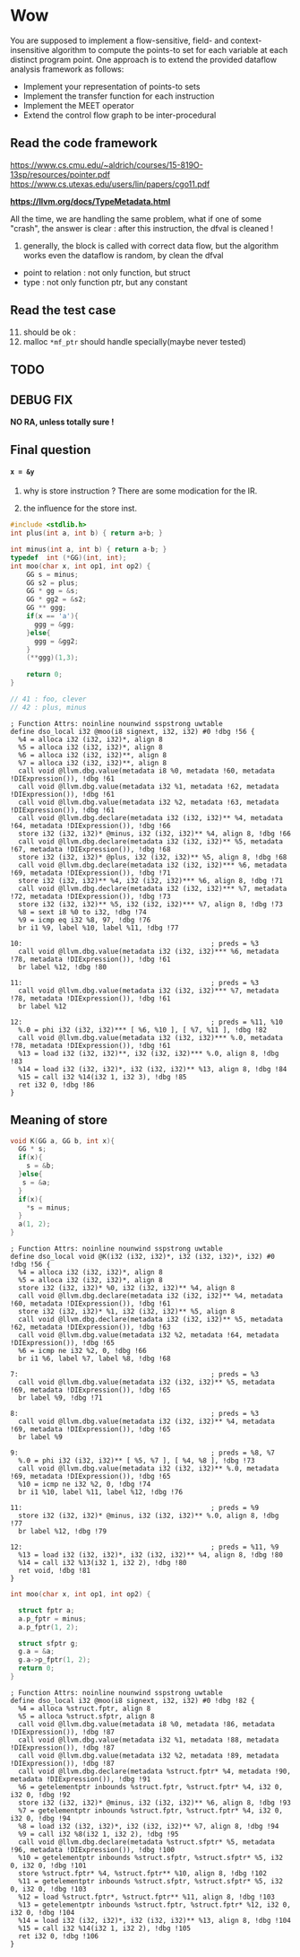 # Wow
You are supposed to implement a flow-sensitive, field- and context-insensitive algorithm to compute the 
points-to set for each variable at each distinct program point.
One approach is to extend the provided dataflow analysis framework as follows: 
- Implement your representation of points-to sets
- Implement the transfer function for each instruction
- Implement the MEET operator
- Extend the control flow graph to be inter-procedural


## Read the code framework
https://www.cs.cmu.edu/~aldrich/courses/15-819O-13sp/resources/pointer.pdf
https://www.cs.utexas.edu/users/lin/papers/cgo11.pdf

**https://llvm.org/docs/TypeMetadata.html**

All the time, we are handling the same problem,
what if one of some "crash", the answer is clear :
after this instruction, the dfval is cleaned !
1. generally, the block is called with correct data flow, 
but the algorithm works even the dataflow is random,
by clean the dfval

- point to relation : not only function, but struct
- type : not only function ptr, but any constant


## Read the test case
11. should be ok :
24. malloc `*mf_ptr` should handle specially(maybe never tested)


## TODO

## DEBUG FIX

  

**NO RA, unless totally sure !**



## Final question
#### `x = &y`

1. why is store instruction ?
There are some modication for the IR.

2. the influence for the store inst.

```c
#include <stdlib.h>
int plus(int a, int b) { return a+b; }

int minus(int a, int b) { return a-b; }
typedef  int (*GG)(int, int);
int moo(char x, int op1, int op2) {
    GG s = minus;
    GG s2 = plus;
    GG * gg = &s;
    GG * gg2 = &s2;
    GG ** ggg;
    if(x == 'a'){
      ggg = &gg;
    }else{
      ggg = &gg2;
    }
    (**ggg)(1,3);
    
    return 0;
}

// 41 : foo, clever
// 42 : plus, minus
```

```
; Function Attrs: noinline nounwind sspstrong uwtable
define dso_local i32 @moo(i8 signext, i32, i32) #0 !dbg !56 {
  %4 = alloca i32 (i32, i32)*, align 8
  %5 = alloca i32 (i32, i32)*, align 8
  %6 = alloca i32 (i32, i32)**, align 8
  %7 = alloca i32 (i32, i32)**, align 8
  call void @llvm.dbg.value(metadata i8 %0, metadata !60, metadata !DIExpression()), !dbg !61
  call void @llvm.dbg.value(metadata i32 %1, metadata !62, metadata !DIExpression()), !dbg !61
  call void @llvm.dbg.value(metadata i32 %2, metadata !63, metadata !DIExpression()), !dbg !61
  call void @llvm.dbg.declare(metadata i32 (i32, i32)** %4, metadata !64, metadata !DIExpression()), !dbg !66
  store i32 (i32, i32)* @minus, i32 (i32, i32)** %4, align 8, !dbg !66
  call void @llvm.dbg.declare(metadata i32 (i32, i32)** %5, metadata !67, metadata !DIExpression()), !dbg !68
  store i32 (i32, i32)* @plus, i32 (i32, i32)** %5, align 8, !dbg !68
  call void @llvm.dbg.declare(metadata i32 (i32, i32)*** %6, metadata !69, metadata !DIExpression()), !dbg !71
  store i32 (i32, i32)** %4, i32 (i32, i32)*** %6, align 8, !dbg !71
  call void @llvm.dbg.declare(metadata i32 (i32, i32)*** %7, metadata !72, metadata !DIExpression()), !dbg !73
  store i32 (i32, i32)** %5, i32 (i32, i32)*** %7, align 8, !dbg !73
  %8 = sext i8 %0 to i32, !dbg !74
  %9 = icmp eq i32 %8, 97, !dbg !76
  br i1 %9, label %10, label %11, !dbg !77

10:                                               ; preds = %3
  call void @llvm.dbg.value(metadata i32 (i32, i32)*** %6, metadata !78, metadata !DIExpression()), !dbg !61
  br label %12, !dbg !80

11:                                               ; preds = %3
  call void @llvm.dbg.value(metadata i32 (i32, i32)*** %7, metadata !78, metadata !DIExpression()), !dbg !61
  br label %12

12:                                               ; preds = %11, %10
  %.0 = phi i32 (i32, i32)*** [ %6, %10 ], [ %7, %11 ], !dbg !82
  call void @llvm.dbg.value(metadata i32 (i32, i32)*** %.0, metadata !78, metadata !DIExpression()), !dbg !61
  %13 = load i32 (i32, i32)**, i32 (i32, i32)*** %.0, align 8, !dbg !83
  %14 = load i32 (i32, i32)*, i32 (i32, i32)** %13, align 8, !dbg !84
  %15 = call i32 %14(i32 1, i32 3), !dbg !85
  ret i32 0, !dbg !86
}
```


## Meaning of store

```c
void K(GG a, GG b, int x){
  GG * s;
  if(x){
    s = &b;
  }else{
   s = &a;
  }
  if(x){
    *s = minus;
  }
  a(1, 2);
}
```


```
; Function Attrs: noinline nounwind sspstrong uwtable
define dso_local void @K(i32 (i32, i32)*, i32 (i32, i32)*, i32) #0 !dbg !56 {
  %4 = alloca i32 (i32, i32)*, align 8
  %5 = alloca i32 (i32, i32)*, align 8
  store i32 (i32, i32)* %0, i32 (i32, i32)** %4, align 8
  call void @llvm.dbg.declare(metadata i32 (i32, i32)** %4, metadata !60, metadata !DIExpression()), !dbg !61
  store i32 (i32, i32)* %1, i32 (i32, i32)** %5, align 8
  call void @llvm.dbg.declare(metadata i32 (i32, i32)** %5, metadata !62, metadata !DIExpression()), !dbg !63
  call void @llvm.dbg.value(metadata i32 %2, metadata !64, metadata !DIExpression()), !dbg !65
  %6 = icmp ne i32 %2, 0, !dbg !66
  br i1 %6, label %7, label %8, !dbg !68

7:                                                ; preds = %3
  call void @llvm.dbg.value(metadata i32 (i32, i32)** %5, metadata !69, metadata !DIExpression()), !dbg !65
  br label %9, !dbg !71

8:                                                ; preds = %3
  call void @llvm.dbg.value(metadata i32 (i32, i32)** %4, metadata !69, metadata !DIExpression()), !dbg !65
  br label %9

9:                                                ; preds = %8, %7
  %.0 = phi i32 (i32, i32)** [ %5, %7 ], [ %4, %8 ], !dbg !73
  call void @llvm.dbg.value(metadata i32 (i32, i32)** %.0, metadata !69, metadata !DIExpression()), !dbg !65
  %10 = icmp ne i32 %2, 0, !dbg !74
  br i1 %10, label %11, label %12, !dbg !76

11:                                               ; preds = %9
  store i32 (i32, i32)* @minus, i32 (i32, i32)** %.0, align 8, !dbg !77
  br label %12, !dbg !79

12:                                               ; preds = %11, %9
  %13 = load i32 (i32, i32)*, i32 (i32, i32)** %4, align 8, !dbg !80
  %14 = call i32 %13(i32 1, i32 2), !dbg !80
  ret void, !dbg !81
}
```

```c
int moo(char x, int op1, int op2) {

  struct fptr a;
  a.p_fptr = minus;
  a.p_fptr(1, 2);

  struct sfptr g;
  g.a = &a;
  g.a->p_fptr(1, 2);
  return 0;
}
```


```
; Function Attrs: noinline nounwind sspstrong uwtable
define dso_local i32 @moo(i8 signext, i32, i32) #0 !dbg !82 {
  %4 = alloca %struct.fptr, align 8
  %5 = alloca %struct.sfptr, align 8
  call void @llvm.dbg.value(metadata i8 %0, metadata !86, metadata !DIExpression()), !dbg !87
  call void @llvm.dbg.value(metadata i32 %1, metadata !88, metadata !DIExpression()), !dbg !87
  call void @llvm.dbg.value(metadata i32 %2, metadata !89, metadata !DIExpression()), !dbg !87
  call void @llvm.dbg.declare(metadata %struct.fptr* %4, metadata !90, metadata !DIExpression()), !dbg !91
  %6 = getelementptr inbounds %struct.fptr, %struct.fptr* %4, i32 0, i32 0, !dbg !92
  store i32 (i32, i32)* @minus, i32 (i32, i32)** %6, align 8, !dbg !93
  %7 = getelementptr inbounds %struct.fptr, %struct.fptr* %4, i32 0, i32 0, !dbg !94
  %8 = load i32 (i32, i32)*, i32 (i32, i32)** %7, align 8, !dbg !94
  %9 = call i32 %8(i32 1, i32 2), !dbg !95
  call void @llvm.dbg.declare(metadata %struct.sfptr* %5, metadata !96, metadata !DIExpression()), !dbg !100
  %10 = getelementptr inbounds %struct.sfptr, %struct.sfptr* %5, i32 0, i32 0, !dbg !101
  store %struct.fptr* %4, %struct.fptr** %10, align 8, !dbg !102
  %11 = getelementptr inbounds %struct.sfptr, %struct.sfptr* %5, i32 0, i32 0, !dbg !103
  %12 = load %struct.fptr*, %struct.fptr** %11, align 8, !dbg !103
  %13 = getelementptr inbounds %struct.fptr, %struct.fptr* %12, i32 0, i32 0, !dbg !104
  %14 = load i32 (i32, i32)*, i32 (i32, i32)** %13, align 8, !dbg !104
  %15 = call i32 %14(i32 1, i32 2), !dbg !105
  ret i32 0, !dbg !106
}
```

